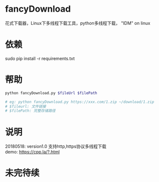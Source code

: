 # fancyDownload
花式下载器，Linux下多线程下载工具，python多线程下载，  "IDM" on linux

# 依赖
sudo pip install -r requirements.txt

# 帮助
```bash
python fancyDownload.py $fileUrl $filePath

# eg: python fancyDownload.py https://xxx.com/1.zip ~/download/1.zip
# $fileurl: 文件链接
# $filePath: 完整存储路径
```

# 说明
20180518: version1.0 支持http,https协议多线程下载    
demo: https://cpp.la/?.html

# 未完待续